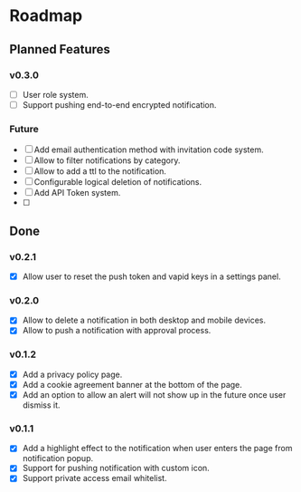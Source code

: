 # Roadmap

## Planned Features

### v0.3.0

- [ ] User role system.
- [ ] Support pushing end-to-end encrypted notification.

### Future

- [ ] Add email authentication method with invitation code system.
- [ ] Allow to filter notifications by category.
- [ ] Allow to add a ttl to the notification.
- [ ] Configurable logical deletion of notifications.
- [ ] Add API Token system.
- [ ] 

## Done

### v0.2.1

- [x] Allow user to reset the push token and vapid keys in a settings panel.

### v0.2.0

- [x] Allow to delete a notification in both desktop and mobile devices.
- [x] Allow to push a notification with approval process.

### v0.1.2

- [x] Add a privacy policy page.
- [x] Add a cookie agreement banner at the bottom of the page.
- [x] Add an option to allow an alert will not show up in the future once user dismiss it.

### v0.1.1

- [x] Add a highlight effect to the notification when user enters the page from notification popup.
- [x] Support for pushing notification with custom icon.
- [x] Support private access email whitelist.
